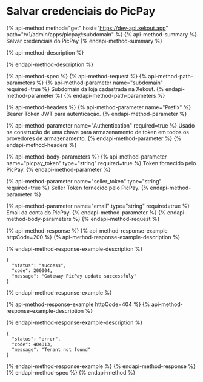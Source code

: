# Salvar credenciais do PicPay

{% api-method method="get" host="https://dev-api.xekout.app" path="/v1/admin/apps/picpay/:subdomain" %}
{% api-method-summary %}
Salvar credenciais do PicPay
{% endapi-method-summary %}

{% api-method-description %}

{% endapi-method-description %}

{% api-method-spec %}
{% api-method-request %}
{% api-method-path-parameters %}
{% api-method-parameter name="subdomain" required=true %}
Subdomain da loja cadastrada na Xekout.
{% endapi-method-parameter %}
{% endapi-method-path-parameters %}

{% api-method-headers %}
{% api-method-parameter name="Prefix" %}
Bearer Token JWT para autenticação.
{% endapi-method-parameter %}

{% api-method-parameter name="Authentication" required=true %}
Usado na construção de uma chave para armazenamento de token em todos os provedores de armazenamento.
{% endapi-method-parameter %}
{% endapi-method-headers %}

{% api-method-body-parameters %}
{% api-method-parameter name="picpay\_token" type="string" required=true %}
Token fornecido pelo PicPay.
{% endapi-method-parameter %}

{% api-method-parameter name="seller\_token" type="string" required=true %}
Seller Token fornecido pelo PicPay.
{% endapi-method-parameter %}

{% api-method-parameter name="email" type="string" required=true %}
Email da conta do PicPay.
{% endapi-method-parameter %}
{% endapi-method-body-parameters %}
{% endapi-method-request %}

{% api-method-response %}
{% api-method-response-example httpCode=200 %}
{% api-method-response-example-description %}

{% endapi-method-response-example-description %}

```text
{
  "status": "success",
  "code": 200004,
  "message": "Gateway PicPay update successfuly"
}
```
{% endapi-method-response-example %}

{% api-method-response-example httpCode=404 %}
{% api-method-response-example-description %}

{% endapi-method-response-example-description %}

```
{
  "status": "error",
  "code": 404013,
  "message": "Tenant not found"
}
```
{% endapi-method-response-example %}
{% endapi-method-response %}
{% endapi-method-spec %}
{% endapi-method %}

